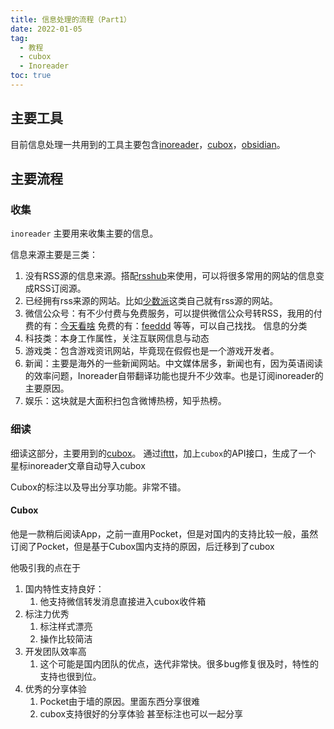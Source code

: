 ```yaml
---
title: 信息处理的流程（Part1）
date: 2022-01-05
tag:
  - 教程
  - cubox
  - Inoreader
toc: true
---
```


## 主要工具
目前信息处理一共用到的工具主要包含[inoreader][1]，[cubox][2]，[obsidian][3]。

## 主要流程
### 收集
`inoreader` 主要用来收集主要的信息。

信息来源主要是三类：
1. 没有RSS源的信息来源。搭配[rsshub][4]来使用，可以将很多常用的网站的信息变成RSS订阅源。
2. 已经拥有rss来源的网站。比如[少数派][5]这类自己就有rss源的网站。
3. 微信公众号：有不少付费与免费服务，可以提供微信公众号转RSS，我用的付费的有：[今天看啥][6]  免费的有：[feeddd][7] 等等，可以自己找找。
信息的分类
1. 科技类：本身工作属性，关注互联网信息与动态
2. 游戏类：包含游戏资讯网站，毕竟现在假假也是一个游戏开发者。
3. 新闻：主要是海外的一些新闻网站。中文媒体居多，新闻也有，因为英语阅读的效率问题，Inoreader自带翻译功能也提升不少效率。也是订阅inoreader的主要原因。
4. 娱乐：这块就是大面积扫包含微博热榜，知乎热榜。

### 细读
 细读这部分，主要用到的[cubox][8]。
通过[ifttt][9]，加上`cubox`的API接口，生成了一个 星标inoreader文章自动导入cubox

Cubox的标注以及导出分享功能。非常不错。
#### Cubox
他是一款稍后阅读App，之前一直用Pocket，但是对国内的支持比较一般，虽然订阅了Pocket，但是基于Cubox国内支持的原因，后迁移到了cubox

他吸引我的点在于
1. 国内特性支持良好：
	1. 他支持微信转发消息直接进入cubox收件箱
2. 标注力优秀
	1. 标注样式漂亮
	2. 操作比较简洁
3. 开发团队效率高
	1. 这个可能是国内团队的优点，迭代非常快。很多bug修复很及时，特性的支持也很到位。
4. 优秀的分享体验
	1. Pocket由于墙的原因。里面东西分享很难
	2. cubox支持很好的分享体验 甚至标注也可以一起分享


[1]:	www.inoreader.com
[2]:	cubox.pro
[3]:	https://obsidian.md/
[4]:	https://docs.rsshub.app/
[5]:	www.sspai.com
[6]:	http://www.jintiankansha.me/
[7]:	feeddd.org
[8]:	cubox.pro
[9]:	ifttt.com